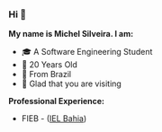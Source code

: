 ### Hi 🙂

**My name is Michel Silveira. I am:**
* 🎓 A Software Engineering Student
* 🎂 20 Years Old
* 🏡 From Brazil
* 💜 Glad that you are visiting

**Professional Experience:**
* FIEB - ([IEL Bahia](https://ielbahia.com.br/))
